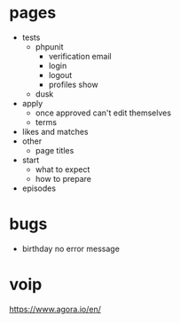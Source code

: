 # pages
- tests
	- phpunit
		- verification email
		- login
		- logout
		- profiles show
	- dusk
- apply
	- once approved can't edit themselves
	- terms
- likes and matches
- other
	- page titles
- start
	- what to expect
	- how to prepare
- episodes

# bugs
- birthday no error message
# voip
https://www.agora.io/en/
